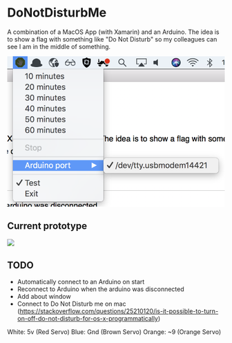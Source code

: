# DoNotDisturbMe

A combination of a MacOS App (with Xamarin) and an Arduino. The idea is to show a flag with something like "Do Not Disturb" so my colleagues can see I am in the middle of something. 

![](artwork/screenshot.png)

## Current prototype

![](artwork/prototype.gif)


## TODO

- Automatically connect to an Arduino on start
- Reconnect to Arduino when the arduino was disconnected
- Add about window
- Connect to Do Not Disturb me on mac (https://stackoverflow.com/questions/25210120/is-it-possible-to-turn-on-off-do-not-disturb-for-os-x-programmatically)


White: 5v (Red Servo)
Blue: Gnd (Brown Servo)
Orange: ~9 (Orange Servo)